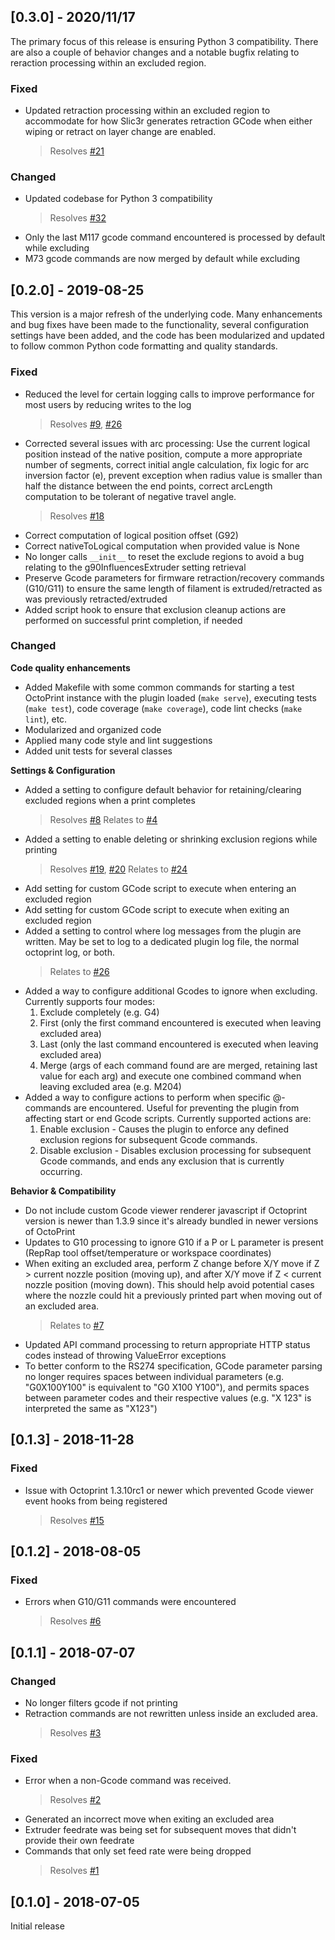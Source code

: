 
## [0.3.0] - 2020/11/17

The primary focus of this release is ensuring Python 3 compatibility.  There are also a couple of
behavior changes and a notable bugfix relating to reraction processing within an excluded region.

### Fixed

- Updated retraction processing within an excluded region to accommodate for how Slic3r generates
  retraction GCode when either wiping or retract on layer change are enabled.
  > Resolves [#21](https://github.com/bradcfisher/OctoPrint-ExcludeRegionPlugin/issues/21)

### Changed

- Updated codebase for Python 3 compatibility
  > Resolves [#32](https://github.com/bradcfisher/OctoPrint-ExcludeRegionPlugin/issues/32)
- Only the last M117 gcode command encountered is processed by default while excluding
- M73 gcode commands are now merged by default while excluding


## [0.2.0] - 2019-08-25

This version is a major refresh of the underlying code.  Many enhancements and bug fixes have been
made to the functionality, several configuration settings have been added, and the code has been
modularized and updated to follow common Python code formatting and quality standards.

### Fixed
- Reduced the level for certain logging calls to improve performance for most users by reducing
  writes to the log
  > Resolves [#9](https://github.com/bradcfisher/OctoPrint-ExcludeRegionPlugin/issues/9), [#26](https://github.com/bradcfisher/OctoPrint-ExcludeRegionPlugin/issues/26)
- Corrected several issues with arc processing: Use the current logical position instead of the
  native position, compute a more appropriate number of segments, correct initial angle calculation,
  fix logic for arc inversion factor (e), prevent exception when radius value is smaller than half
  the distance between the end points, correct arcLength computation to be tolerant of negative
  travel angle.
  > Resolves [#18](https://github.com/bradcfisher/OctoPrint-ExcludeRegionPlugin/issues/18)
- Correct computation of logical position offset (G92)
- Correct nativeToLogical computation when provided value is None
- No longer calls `__init__` to reset the exclude regions to avoid a bug relating to the
  g90InfluencesExtruder setting retrieval
- Preserve Gcode parameters for firmware retraction/recovery commands (G10/G11) to ensure the same
  length of filament is extruded/retracted as was previously retracted/extruded
- Added script hook to ensure that exclusion cleanup actions are performed on successful print
  completion, if needed

### Changed

**Code quality enhancements**

- Added Makefile with some common commands for starting a test OctoPrint instance with the plugin
  loaded (`make serve`), executing tests (`make test`), code coverage (`make coverage`),
  code lint checks (`make lint`), etc.
- Modularized and organized code
- Applied many code style and lint suggestions
- Added unit tests for several classes

**Settings & Configuration**

- Added a setting to configure default behavior for retaining/clearing excluded regions when a
  print completes
  > Resolves [#8](https://github.com/bradcfisher/OctoPrint-ExcludeRegionPlugin/issues/8)
  > Relates to [#4](https://github.com/bradcfisher/OctoPrint-ExcludeRegionPlugin/issues/4)
- Added a setting to enable deleting or shrinking exclusion regions while printing
  > Resolves [#19](https://github.com/bradcfisher/OctoPrint-ExcludeRegionPlugin/issues/19),
             [#20](https://github.com/bradcfisher/OctoPrint-ExcludeRegionPlugin/issues/20)
  > Relates to [#24](https://github.com/bradcfisher/OctoPrint-ExcludeRegionPlugin/issues/24)
- Add setting for custom GCode script to execute when entering an excluded region
- Add setting for custom GCode script to execute when exiting an excluded region
- Added a setting to control where log messages from the plugin are written.  May be set to log to
  a dedicated plugin log file, the normal octoprint log, or both.
  > Relates to [#26](https://github.com/bradcfisher/OctoPrint-ExcludeRegionPlugin/issues/26)
- Added a way to configure additional Gcodes to ignore when excluding.  Currently supports four
  modes:
  1) Exclude completely (e.g. G4)
  2) First (only the first command encountered is executed when leaving excluded area)
  3) Last (only the last command encountered is executed when leaving excluded area)
  4) Merge (args of each command found are are merged, retaining last value for each arg) and
     execute one combined command when leaving excluded area (e.g. M204)
- Added a way to configure actions to perform when specific @-commands are encountered.  Useful for
  preventing the plugin from affecting start or end Gcode scripts.  Currently supported actions are:
  1) Enable exclusion - Causes the plugin to enforce any defined exclusion regions for subsequent
     Gcode commands.
  2) Disable exclusion - Disables exclusion processing for subsequent Gcode commands, and ends any
     exclusion that is currently occurring.

**Behavior & Compatibility**

- Do not include custom Gcode viewer renderer javascript if Octoprint version is newer than 1.3.9
  since it's already bundled in newer versions of OctoPrint
- Updates to G10 processing to ignore G10 if a P or L parameter is present (RepRap tool
  offset/temperature or workspace coordinates)
- When exiting an excluded area, perform Z change before X/Y move if Z > current nozzle position
  (moving up), and after X/Y move if Z < current nozzle position (moving down).  This should help
  avoid potential cases where the nozzle could hit a previously printed part when moving out of an
  excluded area.
  > Relates to [#7](https://github.com/bradcfisher/OctoPrint-ExcludeRegionPlugin/issues/7)
- Updated API command processing to return appropriate HTTP status codes instead of throwing
  ValueError exceptions
- To better conform to the RS274 specification, GCode parameter parsing no longer requires spaces
  between individual parameters (e.g. "G0X100Y100" is equivalent to "G0 X100 Y100"), and permits
  spaces between parameter codes and their respective values (e.g. "X   123" is interpreted the
  same as "X123")
  
## [0.1.3] - 2018-11-28

### Fixed
- Issue with Octoprint 1.3.10rc1 or newer which prevented Gcode viewer event hooks from being
  registered
  > Resolves [#15](https://github.com/bradcfisher/OctoPrint-ExcludeRegionPlugin/issues/15)

## [0.1.2] - 2018-08-05

### Fixed
- Errors when G10/G11 commands were encountered
  > Resolves [#6](https://github.com/bradcfisher/OctoPrint-ExcludeRegionPlugin/issues/6)

## [0.1.1] - 2018-07-07

### Changed
- No longer filters gcode if not printing
- Retraction commands are not rewritten unless inside an excluded area.
  > Resolves [#3](https://github.com/bradcfisher/OctoPrint-ExcludeRegionPlugin/issues/3)

### Fixed
- Error when a non-Gcode command was received.
  > Resolves [#2](https://github.com/bradcfisher/OctoPrint-ExcludeRegionPlugin/issues/2)
- Generated an incorrect move when exiting an excluded area
- Extruder feedrate was being set for subsequent moves that didn't provide their own feedrate
- Commands that only set feed rate were being dropped
  > Resolves [#1](https://github.com/bradcfisher/OctoPrint-ExcludeRegionPlugin/issues/1)

## [0.1.0] - 2018-07-05

Initial release
